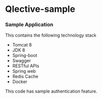 # Qlective-sample

### Sample Application

This contains the following technology stack

* Tomcat 8
* JDK 8
* Spring-boot
* Swagger
* RESTful APIs
* Spring web
* Redis Cache
* Docker


This code has sample authentication feature.
